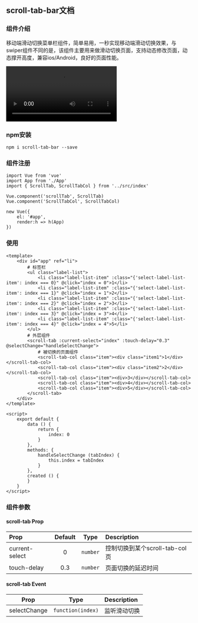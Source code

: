 ## scroll-tab-bar文档

### 组件介绍
 移动端滑动切换菜单栏组件，简单易用，一秒实现移动端滑动切换效果，与swiper组件不同的是，该组件主要用来做滑动切换页面，支持动态修改页面，动态撑开高度，兼容ios/Android，良好的页面性能。

![效果图](https://github.com/abpanxianhui/scroll-tab-bar/blob/master/example/demo.mp4)

### npm安装

~~~
npm i scroll-tab-bar --save
~~~

### 组件注册
```
import Vue from 'vue'
import App from './App'
import { ScrollTab, ScrollTabCol } from '../src/index'

Vue.component('scrollTab', ScrollTab)
Vue.component('ScrollTabCol', ScrollTabCol)

new Vue({
    el: '#app',
    render:h => h(App)
})

```

### 使用
 
```
<template>
    <div id="app" ref="li">
        # 标签栏
        <ul class="label-list">
            <li class="label-list-item" :class="{'select-label-list-item': index === 0}" @click="index = 0">1</li>
            <li class="label-list-item" :class="{'select-label-list-item': index === 1}" @click="index = 1">2</li>
            <li class="label-list-item" :class="{'select-label-list-item': index === 2}" @click="index = 2">3</li>
            <li class="label-list-item" :class="{'select-label-list-item': index === 3}" @click="index = 3">4</li>
            <li class="label-list-item" :class="{'select-label-list-item': index === 4}" @click="index = 4">5</li>
        </ul>
        # 外层组件
        <scroll-tab :current-select="index" :touch-delay="0.3" @selectChange="handleSelectChange">
            # 被切换的页面组件
            <scroll-tab-col class="item"><div class="item1">1</div></scroll-tab-col>
            <scroll-tab-col class="item"><div class="item2">2</div></scroll-tab-col>
            <scroll-tab-col class="item"><div>3</div></scroll-tab-col>
            <scroll-tab-col class="item"><div>4</div></scroll-tab-col>
            <scroll-tab-col class="item"><div>5</div></scroll-tab-col>
        </scroll-tab>
    </div>
</template>

<script>
    export default {
        data () {
            return {
                index: 0
            }
        },
        methods: {
            handleSelectChange (tabIndex) {
                this.index = tabIndex
            }
        },
        created () {
        }
    }
</script>

```

### 组件参数

#### scroll-tab Prop
| Prop  | Default  | Type | Description |
| :------------ |:---------------:| :---------------:| :-----|
| current-select | 0 | `number` | 控制切换到某个scroll-tab-col页 |
| touch-delay | 0.3 | `number` | 页面切换的延迟时间 |

#### scroll-tab Event
| Prop | Type | Description |
| :---------------:| :---------------:| :-----|
| selectChange | `function(index)` | 监听滑动切换 |


